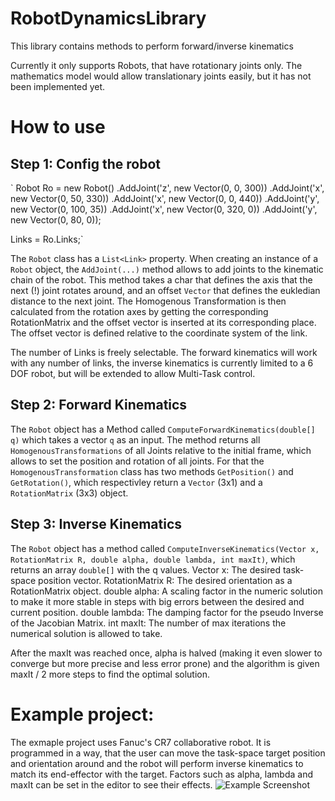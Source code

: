 # RobotDynamicsLibrary
This library contains methods to perform forward/inverse kinematics 

Currently it only supports Robots, that have rotationary joints only. The mathematics model would allow translationary joints easily, but it has not been implemented yet.

# How to use
## Step 1: Config the robot
` Robot Ro = new Robot()
                .AddJoint('z', new Vector(0, 0, 300))
                .AddJoint('x', new Vector(0, 50, 330))
                .AddJoint('x', new Vector(0, 0, 440))
                .AddJoint('y', new Vector(0, 100, 35))
                .AddJoint('x', new Vector(0, 320, 0))
                .AddJoint('y', new Vector(0, 80, 0));

 Links = Ro.Links;`
 
 The `Robot` class has a `List<Link>` property. When creating an instance of a `Robot` object, the `AddJoint(...)` method allows to add joints to the kinematic chain of the robot. This method takes a char that defines the axis that the next (!) joint rotates around, and an offset `Vector` that defines the eukledian distance to the next joint. The Homogenous Transformation is then calculated from the rotation axes by getting the corresponding RotationMatrix and the offset vector is inserted at its corresponding place. The offset vector is defined relative to the coordinate system of the link.
 
The number of Links is freely selectable. The forward kinematics will work with any number of links, the inverse kinematics is currently limited to a 6 DOF robot, but will be extended to allow Multi-Task control.

## Step 2: Forward Kinematics
The `Robot` object has a Method called `ComputeForwardKinematics(double[] q)` which takes a vector `q` as an input. The method returns all `HomogenousTransformations` of all Joints relative to the initial frame, which allows to set the position and rotation of all joints. For that the `HomogenousTransformation` class has two methods `GetPosition()` and `GetRotation()`, which respectivley return a `Vector` (3x1) and a `RotationMatrix` (3x3) object. 

## Step 3: Inverse Kinematics
The `Robot` object has a method called `ComputeInverseKinematics(Vector x, RotationMatrix R, double alpha, double lambda, int maxIt)`, which returns an array `double[]` with the q values.
Vector x: The desired task-space position vector.
RotationMatrix R: The desired orientation as a RotationMatrix object.
double alpha: A scaling factor in the numeric solution to make it more stable in steps with big errors between the desired and current position.
double lambda: The damping factor for the pseudo Inverse of the Jacobian Matrix.
int maxIt: The number of max iterations the numerical solution is allowed to take.

After the maxIt was reached once, alpha is halved (making it even slower to converge but more precise and less error prone) and the algorithm is given maxIt / 2 more steps to find the optimal solution. 

# Example project:
The exmaple project uses Fanuc's CR7 collaborative robot. It is programmed in a way, that the user can move the task-space target position and orientation around and the robot will perform inverse kinematics to match its end-effector with the target. Factors such as alpha, lambda and maxIt can be set in the editor to see their effects.
![Example Screenshot](https://github.com/luchspeter/RobotDynamicsLibrary/blob/master/ReadmeRessources/UnityExampleScreenshot.png)
